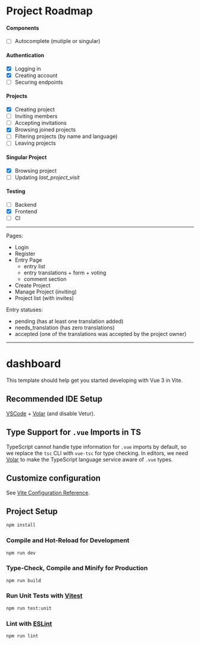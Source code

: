 # Project Roadmap

#### Components

- [ ] Autocomplete (mutiple or singular)

#### Authentication

- [x] Logging in
- [x] Creating account
- [ ] Securing endpoints

#### Projects

- [x] Creating project
- [ ] Inviting members
- [ ] Accepting invitations
- [x] Browsing joined projects
- [ ] Filtering projects (by name and language)
- [ ] Leaving projects

#### Singular Project

- [x] Browsing project
- [ ] Updating _last_project_visit_

#### Testing

- [ ] Backend
- [x] Frontend
- [ ] CI

---

Pages:

- Login
- Register
- Entry Page
  - entry list
  - entry translations + form + voting
  - comment section
- Create Project
- Manage Project (inviting)
- Project list (with invites)

Entry statuses:

- pending (has at least one translation added)
- needs_translation (has zero translations)
- accepted (one of the translations was accepted by the project owner)

---

# dashboard

This template should help get you started developing with Vue 3 in Vite.

## Recommended IDE Setup

[VSCode](https://code.visualstudio.com/) + [Volar](https://marketplace.visualstudio.com/items?itemName=Vue.volar) (and disable Vetur).

## Type Support for `.vue` Imports in TS

TypeScript cannot handle type information for `.vue` imports by default, so we replace the `tsc` CLI with `vue-tsc` for type checking. In editors, we need [Volar](https://marketplace.visualstudio.com/items?itemName=Vue.volar) to make the TypeScript language service aware of `.vue` types.

## Customize configuration

See [Vite Configuration Reference](https://vite.dev/config/).

## Project Setup

```sh
npm install
```

### Compile and Hot-Reload for Development

```sh
npm run dev
```

### Type-Check, Compile and Minify for Production

```sh
npm run build
```

### Run Unit Tests with [Vitest](https://vitest.dev/)

```sh
npm run test:unit
```

### Lint with [ESLint](https://eslint.org/)

```sh
npm run lint
```
